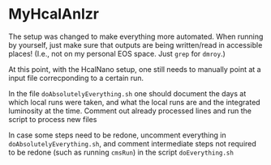 # MyHcalAnlzr

The setup was changed to make everything more automated. When running by yourself, just make sure that outputs are being written/read in accessible places! (I.e., not on my personal EOS space. Just `grep` for `dmroy`.)

At this point, with the HcalNano setup, one still needs to manually point at a input file correcponding to a certain run.

In the file `doAbsolutelyEverything.sh` one should document the days at which local runs were taken, and what the local runs are and the integrated luminosity at the time. Comment out already processed lines and run the script to process new files

In case some steps need to be redone, uncomment everything in `doAbsolutelyEverything.sh`, and comment intermediate steps not required to be redone (such as running `cmsRun`) in the script `doEverything.sh`
